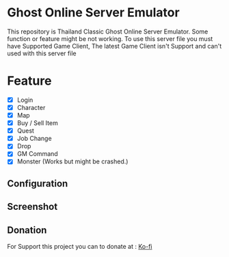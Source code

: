 # Ghost Online Server Emulator

This repository is Thailand Classic Ghost Online Server Emulator. Some function or feature might be not working.
To use this server file you must have Supported Game Client, The latest Game Client isn't Support and can't used with this server file

# Feature

- [x] Login
- [x] Character
- [x] Map
- [x] Buy / Sell Item
- [x] Quest
- [x] Job Change
- [x] Drop
- [x] GM Command
- [x] Monster (Works but might be crashed.)

## Configuration

## Screenshot

## Donation

For Support this project you can to donate at : [Ko-fi](https://ko-fi.com/pleumkungz)
